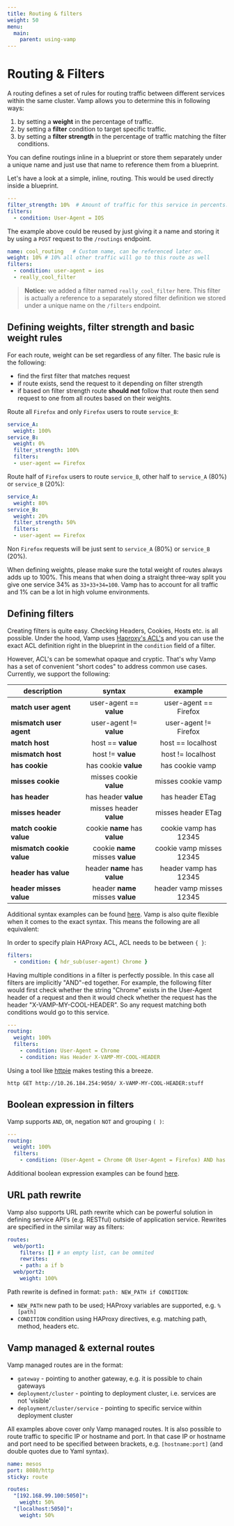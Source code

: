```yaml
---
title: Routing & filters
weight: 50
menu:
  main:
    parent: using-vamp
---
```

# Routing & Filters

A routing defines a set of rules for routing traffic between different services within the same cluster.
Vamp allows you to determine this in following ways:

1. by setting a **weight** in the percentage of traffic.
2. by setting a **filter** condition to target specific traffic.
3. by setting a **filter strength** in the percentage of traffic matching the filter conditions.

You can define routings inline in a blueprint or store them separately under a unique name and just use that name to reference them from a blueprint. 

Let's have a look at a simple, inline, routing. This would be used directly inside a blueprint. 

```yaml
---           
filter_strength: 10%  # Amount of traffic for this service in percents.
filters:    
  - condition: User-Agent = IOS
```

The example above could be reused by just giving it a name and storing it by using a `POST` request to the `/routings` endpoint.

```yaml
name: cool_routing   # Custom name, can be referenced later on.
weight: 10% # 10% all other traffic will go to this route as well
filters: 
  - condition: user-agent = ios
  - really_cool_filter
```

> **Notice:** we added a filter named `really_cool_filter` here. This filter is actually a reference to a separately stored filter definition we stored under a unique name on the `/filters` endpoint.

## Defining weights, filter strength and basic weight rules

For each route, weight can be set regardless of any filter.
The basic rule is the following:
- find the first filter that matches request
- if route exists, send the request to it depending on filter strength
- if based on filter strength route **should not** follow that route then send request to one from all routes based on their weights.

Route all `Firefox` and only `Firefox` users to route `service_B`:

```yaml
service_A: 
  weight: 100%
service_B:
  weight: 0%
  filter_strength: 100%
  filters:
  - user-agent == Firefox
```

Route half of `Firefox` users to route `service_B`, other half to `service_A` (80%) or `service_B` (20%):

```yaml
service_A: 
  weight: 80%
service_B:
  weight: 20%
  filter_strength: 50%
  filters:
  - user-agent == Firefox
```
Non `Firefox` requests will be just sent to `service_A` (80%) or `service_B` (20%).

When defining weights, please make sure the total weight of routes always adds up to 100%. 
This means that when doing a straight three-way split you give one service 34% as `33+33+34=100`. 
Vamp has to account for all traffic and 1% can be a lot in high volume environments.

## Defining filters

Creating filters is quite easy. Checking Headers, Cookies, Hosts etc. is all possible. 
Under the hood, Vamp uses [Haproxy's ACL's](http://cbonte.github.io/haproxy-dconv/configuration-1.5.html#7.1) and you can use the exact ACL definition right in the blueprint in the `condition` field of a filter.

However, ACL's can be somewhat opaque and cryptic. That's why Vamp has a set of convenient "short codes"
to address common use cases. Currently, we support the following:

| description               | syntax                           | example                  |
| --------------------------|:--------------------------------:|:------------------------:| 
| **match user agent**      | user-agent == **value**          | user-agent == Firefox    | 
| **mismatch user agent**   | user-agent != **value**          | user-agent != Firefox    | 
| **match host**            | host == **value**                | host == localhost        | 
| **mismatch host**         | host != **value**                | host != localhost        | 
| **has cookie**            | has cookie **value**             | has cookie vamp          | 
| **misses cookie**         | misses cookie **value**          | misses cookie vamp       |
| **has header**            | has header **value**             | has header ETag          | 
| **misses header**         | misses header **value**          | misses header ETag       |
| **match cookie value**    | cookie **name** has **value**    | cookie vamp has 12345    | 
| **mismatch cookie value** | cookie **name** misses **value** | cookie vamp misses 12345 |  
| **header has value**      | header **name** has **value**    | header vamp has 12345    | 
| **header misses value**   | header **name** misses **value** | header vamp misses 12345 |  

Additional syntax examples can be found [here](https://github.com/magneticio/vamp/blob/master/model/src/test/scala/io/vamp/model/parser/FilterConditionParserSpec.scala).
Vamp is also quite flexible when it comes to the exact syntax. This means the following are all equivalent:

In order to specify plain HAProxy ACL, ACL needs to be between `{ }`:

```yaml
filters: 
  - condition: { hdr_sub(user-agent) Chrome }
```

Having multiple conditions in a filter is perfectly possible. In this case all filters are implicitly
"AND"-ed together. For example, the following filter would first check whether the string "Chrome" exists in the User-Agent header of a
request and then it would check whether the request has the header 
"X-VAMP-MY-COOL-HEADER". So any request matching both conditions would go to this service.

```yaml
---
routing:
  weight: 100%
  filters:
    - condition: User-Agent = Chrome
    - condition: Has Header X-VAMP-MY-COOL-HEADER
```

Using a tool like [httpie](https://github.com/jakubroztocil/httpie) makes testing this a breeze.

    http GET http://10.26.184.254:9050/ X-VAMP-MY-COOL-HEADER:stuff

## Boolean expression in filters

Vamp supports `AND`, `OR`, negation `NOT` and grouping `( )`:

```yaml
---
routing:
  weight: 100%
  filters:
    - condition: (User-Agent = Chrome OR User-Agent = Firefox) AND has cookie vamp 
```

Additional boolean expression examples can be found [here](https://github.com/magneticio/vamp/blob/master/model/src/test/scala/io/vamp/model/parser/BooleanParserSpec.scala).

## URL path rewrite

Vamp also supports URL path rewrite which can be powerful solution in defining service API's (e.g. RESTful) outside of application service.
Rewrites are specified in the similar way as filters:
 
```yaml
routes:
  web/port1:
    filters: [] # an empty list, can be ommited
    rewrites:
    - path: a if b
  web/port2:
    weight: 100%
```

Path rewrite is defined in format: `path: NEW_PATH if CONDITION`:

- `NEW_PATH` new path to be used; HAProxy variables are supported, e.g. `%[path]`
- `CONDITION` condition using HAProxy directives, e.g. matching path, method, headers etc.

## Vamp managed & external routes

Vamp managed routes are in the format:

- `gateway` - pointing to another gateway, e.g. it is possible to chain gateways
- `deployment/cluster` - pointing to deployment cluster, i.e. services are not 'visible'
- `deployment/cluster/service` - pointing to specific service within deployment cluster

All examples above cover only Vamp managed routes.
It is also possible to route traffic to specific IP or hostname and port.
In that case IP or hostname and port need to be specified between brackets, e.g. `[hostname:port]` (and double quotes due to Yaml syntax).

```yaml
name: mesos
port: 8080/http
sticky: route

routes:
  "[192.168.99.100:5050]":
    weight: 50%
  "[localhost:5050]":
    weight: 50%
```